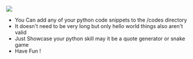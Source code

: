 ![](https://hacktoberfest.digitalocean.com/_nuxt/img/logo-hacktoberfest-full.f42e3b1.svg)
- You Can add any of your python code snippets to the /codes directory
- It doesn't need to be very long but only hello world things also aren't valid
- Just Showcase your python skill may it be a quote generator or snake game 
- Have Fun !
